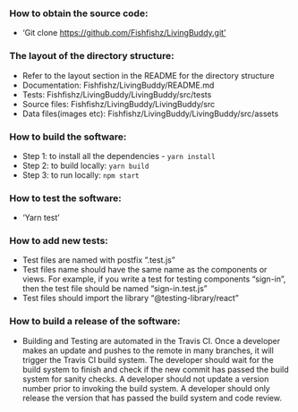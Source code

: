 ### How to obtain the source code:
 - ‘Git clone https://github.com/Fishfishz/LivingBuddy.git’
 
### The layout of the directory structure: 
 - Refer to the layout section in the README for the directory structure
 - Documentation: Fishfishz/LivingBuddy/README.md
 - Tests: Fishfishz/LivingBuddy/LivingBuddy/src/tests
 - Source files: Fishfishz/LivingBuddy/LivingBuddy/src
 - Data files(images etc): Fishfishz/LivingBuddy/LivingBuddy/src/assets
 
### How to build the software:
 - Step 1: to install all the dependencies - `yarn install`
 - Step 2: to build locally: `yarn build`
 - Step 3: to run locally: `npm start`

### How to test the software:
 - ‘Yarn test’
 
### How to add new tests:
 - Test files are named with postfix ”.test.js”
 - Test files name should have the same name as the components or views. For example, if you write a test for testing components “sign-in”, then the test file should be named “sign-in.test.js”
 - Test files should import the library “@testing-library/react”

### How to build a release of the software:
 - Building and Testing are automated in the Travis CI. Once a developer makes an update and pushes to the remote in many branches, it will trigger the Travis CI build system. The developer should wait for the build system to finish and check if the new commit has passed the build system for sanity checks. A developer should not update a version number prior to invoking the build system. A developer should only release the version that has passed the build system and code review.
